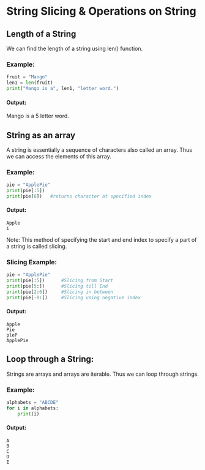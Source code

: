 # String Slicing & Operations on String
## Length of a String
We can find the length of a string using len() function.

### Example:
```python
fruit = "Mango"
len1 = len(fruit)
print("Mango is a", len1, "letter word.")
```
#### Output:
Mango is a 5 letter word.
## String as an array
A string is essentially a sequence of characters also called an array. Thus we can access the elements of this array. 

### Example:
```python
pie = "ApplePie"
print(pie[:5])
print(pie[6])	#returns character at specified index
```
#### Output:
```
Apple
i
```
 

Note: This method of specifying the start and end index to specify a part of a string is called slicing. 
### Slicing Example:
```python
pie = "ApplePie"
print(pie[:5])      #Slicing from Start
print(pie[5:])      #Slicing till End
print(pie[2:6])     #Slicing in between
print(pie[-8:])     #Slicing using negative index
```
#### Output:
```
Apple
Pie
pleP
ApplePie
```
## Loop through a String:
Strings are arrays and arrays are iterable. Thus we can loop through strings.
### Example:
```python
alphabets = "ABCDE"
for i in alphabets:
    print(i)
  ```
#### Output:
```
A
B
C
D
E
```
